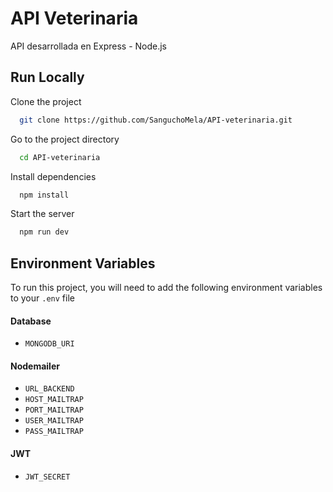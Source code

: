 # API Veterinaria 

API desarrollada en Express - Node.js

## Run Locally

Clone the project

```bash
  git clone https://github.com/SanguchoMela/API-veterinaria.git
```

Go to the project directory

```bash
  cd API-veterinaria
```

Install dependencies

```bash
  npm install
```

Start the server

```bash
  npm run dev
```

## Environment Variables

To run this project, you will need to add the following environment variables to your `.env` file
#### Database
- `MONGODB_URI`

#### Nodemailer
- `URL_BACKEND`
- `HOST_MAILTRAP`
- `PORT_MAILTRAP`
- `USER_MAILTRAP`
- `PASS_MAILTRAP`

#### JWT
- `JWT_SECRET`
